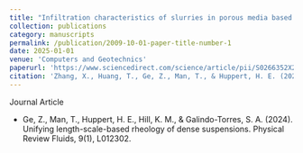 ```yaml
---
title: "Infiltration characteristics of slurries in porous media based on the coupled Lattice-Boltzmann discrete element method"
collection: publications
category: manuscripts
permalink: /publication/2009-10-01-paper-title-number-1
date: 2025-01-01
venue: 'Computers and Geotechnics'
paperurl: 'https://www.sciencedirect.com/science/article/pii/S0266352X24008048'
citation: 'Zhang, X., Huang, T., Ge, Z., Man, T., & Huppert, H. E. (2025). &quot;Infiltration characteristics of slurries in porous media based on the coupled Lattice-Boltzmann discrete element method&quot; <i>Computers and Geotechnics</i>. 177, 106865.'
---
```


Journal Article
* Ge, Z., Man, T., Huppert, H. E., Hill, K. M., & Galindo-Torres, S. A. (2024). Unifying length-scale-based rheology of dense suspensions. Physical Review Fluids, 9(1), L012302.
